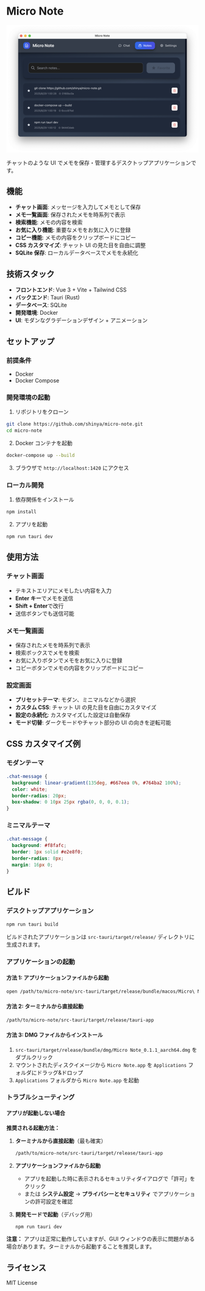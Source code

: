 # Micro Note

![image](image.png)

チャットのような UI でメモを保存・管理するデスクトップアプリケーションです。

## 機能

- **チャット画面**: メッセージを入力してメモとして保存
- **メモ一覧画面**: 保存されたメモを時系列で表示
- **検索機能**: メモの内容を検索
- **お気に入り機能**: 重要なメモをお気に入りに登録
- **コピー機能**: メモの内容をクリップボードにコピー
- **CSS カスタマイズ**: チャット UI の見た目を自由に調整
- **SQLite 保存**: ローカルデータベースでメモを永続化

## 技術スタック

- **フロントエンド**: Vue 3 + Vite + Tailwind CSS
- **バックエンド**: Tauri (Rust)
- **データベース**: SQLite
- **開発環境**: Docker
- **UI**: モダンなグラデーションデザイン + アニメーション

## セットアップ

### 前提条件

- Docker
- Docker Compose

### 開発環境の起動

1. リポジトリをクローン

```bash
git clone https://github.com/shinya/micro-note.git
cd micro-note
```

2. Docker コンテナを起動

```bash
docker-compose up --build
```

3. ブラウザで `http://localhost:1420` にアクセス

### ローカル開発

1. 依存関係をインストール

```bash
npm install
```

2. アプリを起動

```bash
npm run tauri dev
```

## 使用方法

### チャット画面

- テキストエリアにメモしたい内容を入力
- **Enter キー**でメモを送信
- **Shift + Enter**で改行
- 送信ボタンでも送信可能

### メモ一覧画面

- 保存されたメモを時系列で表示
- 検索ボックスでメモを検索
- お気に入りボタンでメモをお気に入りに登録
- コピーボタンでメモの内容をクリップボードにコピー

### 設定画面

- **プリセットテーマ**: モダン、ミニマルなどから選択
- **カスタム CSS**: チャット UI の見た目を自由にカスタマイズ
- **設定の永続化**: カスタマイズした設定は自動保存
- **モード切替**: ダークモードやチャット部分の UI の向きを逆転可能

## CSS カスタマイズ例

### モダンテーマ

```css
.chat-message {
  background: linear-gradient(135deg, #667eea 0%, #764ba2 100%);
  color: white;
  border-radius: 20px;
  box-shadow: 0 10px 25px rgba(0, 0, 0, 0.1);
}
```

### ミニマルテーマ

```css
.chat-message {
  background: #f8fafc;
  border: 1px solid #e2e8f0;
  border-radius: 8px;
  margin: 16px 0;
}
```

## ビルド

### デスクトップアプリケーション

```bash
npm run tauri build
```

ビルドされたアプリケーションは `src-tauri/target/release/` ディレクトリに生成されます。

### アプリケーションの起動

#### 方法 1: アプリケーションファイルから起動

```bash
open /path/to/micro-note/src-tauri/target/release/bundle/macos/Micro\ Note.app
```

#### 方法 2: ターミナルから直接起動

```bash
/path/to/micro-note/src-tauri/target/release/tauri-app
```

#### 方法 3: DMG ファイルからインストール

1. `src-tauri/target/release/bundle/dmg/Micro Note_0.1.1_aarch64.dmg` をダブルクリック
2. マウントされたディスクイメージから `Micro Note.app` を `Applications` フォルダにドラッグ&ドロップ
3. `Applications` フォルダから `Micro Note.app` を起動

### トラブルシューティング

#### アプリが起動しない場合

**推奨される起動方法：**

1. **ターミナルから直接起動**（最も確実）

   ```bash
   /path/to/micro-note/src-tauri/target/release/tauri-app
   ```

2. **アプリケーションファイルから起動**
   - アプリを起動した時に表示されるセキュリティダイアログで「許可」をクリック
   - または **システム設定** → **プライバシーとセキュリティ** でアプリケーションの許可設定を確認

3. **開発モードで起動**（デバッグ用）
   ```bash
   npm run tauri dev
   ```

**注意：** アプリは正常に動作していますが、GUI ウィンドウの表示に問題がある場合があります。ターミナルから起動することを推奨します。

## ライセンス

MIT License
